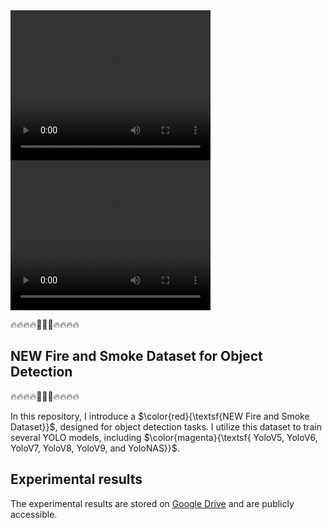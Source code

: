 <video width="320" height="240" controls>
  <source src=https://github.com/CostiCatargiu/FireSmokeDetection_BestDataset/assets/70476115/786a550f-cf22-4cd7-9f92-c96001fe99ae">
  Your browser does not support the video tag.
</video>


<video width="320" height="240" controls>
  <source src=https://github.com/CostiCatargiu/FireSmokeDetection_BestDataset/assets/70476115/91d614b2-d216-49ba-a2fc-7bea2be2ae56">
  Your browser does not support the video tag.
</video>



:fire::fire::fire::fire::dash::dash::dash::fire::fire::fire::fire:
## NEW Fire and Smoke Dataset for Object Detection
:fire::fire::fire::fire::dash::dash::dash::fire::fire::fire::fire:

In this repository, I introduce a  $\color{red}{\textsf{NEW Fire and Smoke Dataset}}$, designed for object detection tasks. I utilize this dataset to train several YOLO models, including   $\color{magenta}{\textsf{ YoloV5, YoloV6, YoloV7, YoloV8, YoloV9, and YoloNAS}}$.


## Experimental results

The experimental results are stored on [Google Drive](https://drive.google.com/drive/folders/1yrOg-DV_fkiu2aWtRi6ftH_v4MGoTtEd?usp=drive_link) and are publicly accessible.
